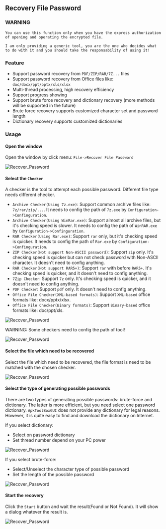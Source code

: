 ## Recovery File Password

### WARNING

```
You can use this function only when you have the express authorization of opening and operating the encrypted file.

I am only providing a generic tool, you are the one who decides what to do with it and you should take the responsability of using it!
```

### Feature

* Support password recovery from `PDF/ZIP/RAR/7Z...` files
* Support password recovery from Office files like: `doc/docx/ppt/pptx/xls/xlsx`
* Multi-thread processing, high recovery efficiency
* Support progress showing
* Support brute force recovery and dictionary recovery (more methods will be supported in the future)
* Brute force recovery supports customized character set and password length
* Dictionary recovery supports customized dictionaries

### Usage

#### Open the window

Open the window by click menu: `File->Recover File Password`

![Recover_Password](https://raw.githubusercontent.com/wiki/jiangxincode/ApkToolBoxGUI/Recover_Password_01.png)

#### Select the `Checker`
   
A checker is the tool to attempt each possible password. Different file type needs different checker.

* `Archive Checker(Using 7z.exe)`: Support common archive files like: `7z/rar/zip/...`. It needs to config the path of `7z.exe` by `Configuration->Confinguration`.
* `Archive Checker(Using WinRar.exe)`: Support almost all archive files, but it's checking speed is slower. It needs to config the path of `WinRAR.exe` by `Configuration->Confinguration`.
* `RAR Checker(Using Rar.exe)`: Support `rar` only, but it's checking speed is quicker. It needs to config the path of `Rar.exe` by `Configuration->Confinguration`.
* `ZIP Checker(Not support Non-ASCII password)`: Support `zip` only. It's checking speed is quicker but can not check password with Non-ASCII character. It doesn't need to config anything.
* `RAR Checker(Not support RAR5+)`: Support `rar` with before `RAR5+`. It's checking speed is quicker, and it doesn't need to config anything.
* `7Zip Checker`: Support `7z` only. It's checking speed is quicker, and it doesn't need to config anything.
* `PDF Checker`: Support `pdf` only. It doesn't need to config anything.
* `Office File Checker(XML-based formats)`: Support `XML-based` office formats like: docx/pptx/xlsx.
* `Office File Checker(Binary formats)`: Support `Binary-based` office formats like: doc/ppt/xls.

![Recover_Password](https://raw.githubusercontent.com/wiki/jiangxincode/ApkToolBoxGUI/Recover_Password_02.png)

WARNING: Some checkers need to config the path of tool!

![Recover_Password](https://raw.githubusercontent.com/wiki/jiangxincode/ApkToolBoxGUI/Recover_Password_03.png)

#### Select the file which need to be recovered

Select the file which need to be recovered, the file format is need to be matched with the chosen checker.

![Recover_Password](https://raw.githubusercontent.com/wiki/jiangxincode/ApkToolBoxGUI/Recover_Password_04.png)

#### Select the type of generating possible passwords

There are two types of generating possible passwords: brute-force and dictionary. The latter is more efficient, but you need select one password dictionary. 
`ApkToolBoxGUI` does not provide any dictionary for legal reasons. However, it is quite easy to find and download the dictionary on Internet.

If you select dictionary:

* Select on password dictionary
* Set thread number depend on your PC power

![Recover_Password](https://raw.githubusercontent.com/wiki/jiangxincode/ApkToolBoxGUI/Recover_Password_05.png)

If you select brute-force:

* Select/Unselect the character type of possible password
* Set the length of the possible password

![Recover_Password](https://raw.githubusercontent.com/wiki/jiangxincode/ApkToolBoxGUI/Recover_Password_06.png)

#### Start the recovery

Click the `Start` button and wait the result(Found or Not Found). It will show a dialog whatever the result is.

![Recover_Password](https://raw.githubusercontent.com/wiki/jiangxincode/ApkToolBoxGUI/Recover_Password_07.png)
